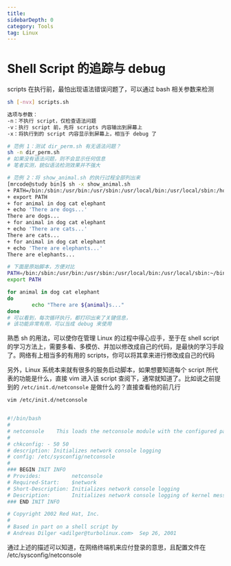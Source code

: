 ```yaml
---
title: 
sidebarDepth: 0 
category: Tools 
tag: Linux
---
```

# Shell Script 的追踪与 debug

scripts 在执行前，最怕出现语法错误问题了，可以通过 bash 相关参数来检测

```bash
sh [-nvx] scripts.sh

选项与参数：
-n：不执行 script，仅检查语法问题
-v：执行 script 前，先将 scripts 内容输出到屏幕上
-x：将执行到的 script 内容显示到屏幕上，相当于 debug 了
```

```bash
# 范例 1：测试 dir_perm.sh 有无语法问题？
sh -n dir_perm.sh
# 如果没有语法问题，则不会显示任何信息
# 笔者实测，貌似语法检测效果并不强大
```

```bash
# 范例 2：将 show_animal.sh 的执行过程全部列出来
[mrcode@study bin]$ sh -x show_animal.sh 
+ PATH=/bin:/sbin:/usr/bin:/usr/sbin:/usr/local/bin:/usr/local/sbin:/home/mrcode/bin
+ export PATH
+ for animal in dog cat elephant
+ echo 'There are dogs...'
There are dogs...
+ for animal in dog cat elephant
+ echo 'There are cats...'
There are cats...
+ for animal in dog cat elephant
+ echo 'There are elephants...'
There are elephants...

# 下面是原始脚本，方便对比
PATH=/bin:/sbin:/usr/bin:/usr/sbin:/usr/local/bin:/usr/local/sbin:~/bin
export PATH

for animal in dog cat elephant
do
        echo "There are ${animal}s..."
done
# 可以看到，每次循环执行，都打印出来了关键信息，
# 该功能非常有用，可以当成 debug 来使用
```

熟悉 sh 的用法，可以使你在管理 Linux 的过程中得心应手，至于在 shell  script 的学习方法上，需要多看、多模仿、并加以修改成自己的代码，是最快的学习手段了。网络有上相当多的有用的 scripts，你可以将其拿来进行修改成自己的代码

另外，Linux 系统本来就有很多的服务启动脚本，如果想要知道每个 script 所代表的功能是什么，直接 vim 进入该 script 查阅下，通常就知道了。比如说之前提到的 `/etc/init.d/netconsole` 是做什么的？直接查看他的前几行

```bash
vim /etc/init.d/netconsole 


#!/bin/bash
# 
# netconsole    This loads the netconsole module with the configured parameters.
#
# chkconfig: - 50 50
# description: Initializes network console logging
# config: /etc/sysconfig/netconsole
#
### BEGIN INIT INFO
# Provides:          netconsole
# Required-Start:    $network
# Short-Description: Initializes network console logging
# Description:       Initializes network console logging of kernel messages.
### END INIT INFO

# Copyright 2002 Red Hat, Inc.
#
# Based in part on a shell script by
# Andreas Dilger <adilger@turbolinux.com>  Sep 26, 2001

```

通过上述的描述可以知道，在网络终端机来应付登录的意思，且配置文件在 /etc/sysconfig/netconsole

